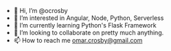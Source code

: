 - 👋 Hi, I’m @ocrosby
- 👀 I’m interested in Angular, Node, Python, Serverless
- 🌱 I’m currently learning Python's Flask Framework
- 💞️ I’m looking to collaborate on pretty much anything.
- 📫 How to reach me omar.crosby@gmail.com

<!---
ocrosby/ocrosby is a ✨ special ✨ repository because its `README.md` (this file) appears on your GitHub profile.
You can click the Preview link to take a look at your changes.
--->
